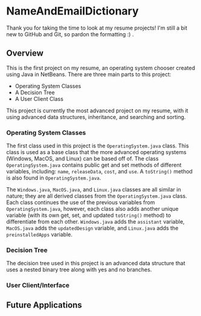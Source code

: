 # NameAndEmailDictionary
Thank you for taking the time to look at my resume projects! I'm still a bit new to GitHub and Git, so pardon the formatting :) .

## Overview
This is the first project on my resume, an operating system chooser created using Java in NetBeans. There are three main parts to this project: 
- Operating System Classes
- A Decision Tree
- A User Client Class

This project is currently the most advanced project on my resume, with it using advanced data structures, inheritance, and searching and sorting.

### Operating System Classes
The first class used in this project is the `OperatingSystem.java` class. This class is used as a base class that the more advanced operating systems (Windows, MacOS, and Linux) can be based off of. The class `OperatingSystem.java` contains public get and set methods of different variables, including: `name`, `releaseData`, `cost`, and `use`. A `toString()` method is also found in `OperatingSystem.java`.

The `Windows.java`, `MacOS.java`, and `Linux.java` classes are all similar in nature; they are all derived classes from the `OperatingSystem.java` class. Each class continues the use of the previous variables from `OperatingSystem.java`, however, each class also adds another unique variable (with its own get, set, and updated `toString()` method) to differentiate from each other. `Windows.java` adds the `assistant` variable, `MacOS.java` adds the `updatedDesign` variable, and `Linux.java` adds the `preinstalledApps` variable.

### Decision Tree
The decision tree used in this project is an advanced data structure that uses a nested binary tree along with yes and no branches.

### User Client/Interface

## Future Applications
